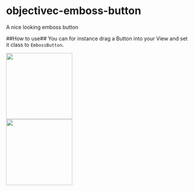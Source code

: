 # objectivec-emboss-button
A nice looking emboss button

##How to use##
You can for instance drag a Button into your View and set it class to ``EmbossButton``.

<img src="https://cloud.githubusercontent.com/assets/10542894/6719361/601a441e-cdba-11e4-893b-0788ec04d262.png" width="180"/>

<br>

<img src="https://cloud.githubusercontent.com/assets/10542894/6719464/02f18ce2-cdbb-11e4-8584-1faecbbde268.png" width="180"/>
